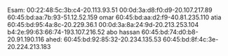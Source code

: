 Esam:
00:22:48:5c:3b:c4-20.113.93.51
00:0d:3a:d8:f0:d9-20.107.217.89
60:45:bd:aa:7b:93-51.12.52.159
omar
60:45:bd:aa:d2:f9-40.81.235.110
atia
60:45:bd:95:4a:8c-20.229.36.1
00:0d:3a:8a:24:9d-20.213.253.104
b4:2e:99:63:66:74-193.107.216.52
abo hassan
60:45:bd:74:d0:b8-20.91.190.116
ahed:
60:45:bd:92:85:32-20.234.135.53
60:45:bd:8f:4c:3e-20.224.213.183
